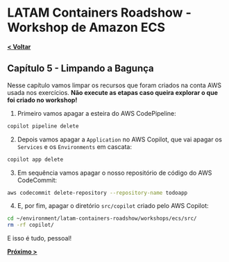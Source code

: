 # LATAM Containers Roadshow - Workshop de Amazon ECS

[**< Voltar**](./5-Automate.md)

## Capítulo 5 - Limpando a Bagunça

Nesse capítulo vamos limpar os recursos que foram criados na conta AWS usada nos exercícios. **Não execute as etapas caso queira explorar o que foi criado no workshop!**

1. Primeiro vamos apagar a esteira do AWS CodePipeline:

```bash
copilot pipeline delete
```

2. Depois vamos apagar a `Application` no AWS Copilot, que vai apagar os `Services` e os `Environments` em cascata:

```bash
copilot app delete
```

3. Em sequência vamos apagar o nosso repositório de código do AWS CodeCommit:

```bash
aws codecommit delete-repository --repository-name todoapp
```

4. E, por fim, apagar o diretório `src/copilot` criado pelo AWS Copilot:

```bash
cd ~/environment/latam-containers-roadshow/workshops/ecs/src/
rm -rf copilot/
```

E isso é tudo, pessoal!

[**Próximo >**](./README.md)
